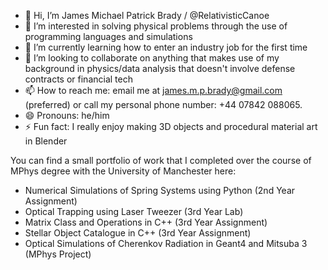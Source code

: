 - 👋 Hi, I’m James Michael Patrick Brady / @RelativisticCanoe
- 👀 I’m interested in solving physical problems through the use of programming languages and simulations
- 🌱 I’m currently learning how to enter an industry job for the first time
- 💞️ I’m looking to collaborate on anything that makes use of my background in physics/data analysis that doesn't involve defense contracts or financial tech
- 📫 How to reach me: email me at james.m.p.brady@gmail.com (preferred) or call my personal phone number: +44 07842 088065.
- 😄 Pronouns: he/him
- ⚡ Fun fact: I really enjoy making 3D objects and procedural material art in Blender

You can find a small portfolio of work that I completed over the course of MPhys degree with the University of Manchester here:
- Numerical Simulations of Spring Systems using Python (2nd Year Assignment)
- Optical Trapping using Laser Tweezer (3rd Year Lab)
- Matrix Class and Operations in C++ (3rd Year Assignment)
- Stellar Object Catalogue in C++ (3rd Year Assignment)
- Optical Simulations of Cherenkov Radiation in Geant4 and Mitsuba 3 (MPhys Project)

<!---
RelativisticCanoe/RelativisticCanoe is a ✨ special ✨ repository because its `README.md` (this file) appears on your GitHub profile.
You can click the Preview link to take a look at your changes.
--->
